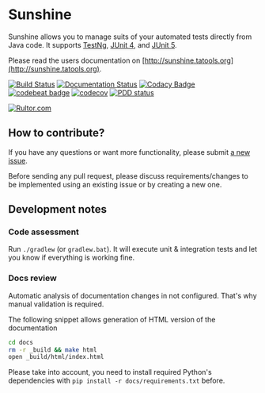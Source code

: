 # Sunshine
Sunshine allows you to manage suits of your automated tests directly from Java code. It supports
[TestNg](https://testng.org/doc/index.html), [JUnit 4](https://junit.org/junit4/), and
[JUnit 5](https://junit.org/junit5/).

Please read the users documentation on [http://sunshine.tatools.org](http://sunshine.tatools.org).

[![Build Status](https://github.com/tatools/sunshine/workflows/Quality%20pipeline/badge.svg)](https://github.com/tatools/sunshine/actions?workflow=Quality+pipeline)
[![Documentation Status](https://readthedocs.org/projects/sunshine/badge/?version=latest)](http://sunshine.tatools.org/en/latest/?badge=latest)
[![Codacy Badge](https://api.codacy.com/project/badge/Grade/b9ccdf7644db4658bb998eb3c8f0689b)](https://www.codacy.com/app/extsoft/sunshine?utm_source=github.com&amp;utm_medium=referral&amp;utm_content=tatools/sunshine&amp;utm_campaign=Badge_Grade)
[![codebeat badge](https://codebeat.co/badges/74ffce5e-e3be-45b7-9459-98d13f5f4d4e)](https://codebeat.co/projects/github-com-tatools-sunshine-master)
[![codecov](https://codecov.io/gh/tatools/sunshine/branch/master/graph/badge.svg)](https://codecov.io/gh/tatools/sunshine)
[![PDD status](http://www.0pdd.com/svg?name=tatools/sunshine)](http://www.0pdd.com/p?name=tatools/sunshine)

[![Rultor.com](http://www.rultor.com/b/tatools/sunshine)](http://www.rultor.com/p/tatools/sunshine)

## How to contribute?
If you have any questions or want more functionality, please submit [a new issue](https://github.com/tatools/sunshine/issues/new).

Before sending any pull request, please discuss requirements/changes to be implemented using an existing issue or
by creating a new one.

## Development notes
### Code assessment
Run `./gradlew` (or `gradlew.bat`). It will execute unit & integration tests and let you know if everything is working fine. 

### Docs review
Automatic analysis of documentation changes in not configured. That's why manual validation is required.

The following snippet allows generation of HTML version of the documentation
```bash
cd docs
rm -r _build && make html
open _build/html/index.html
```

Please take into account, you need to install required Python's dependencies with `pip install -r docs/requirements.txt`
before.
